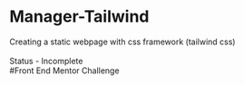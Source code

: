# Manager-Tailwind
Creating a static webpage with css framework (tailwind css)
<br>
<br>
Status - Incomplete
<br>
#Front End Mentor Challenge
